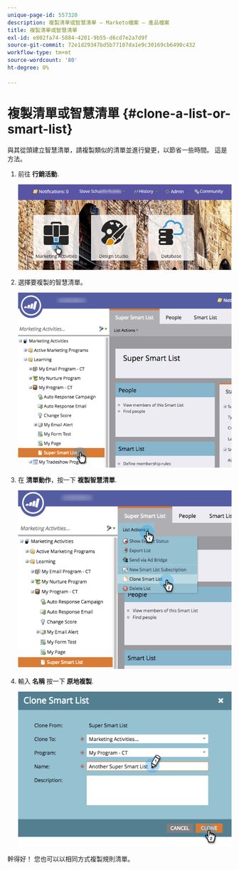 ```yaml
---
unique-page-id: 557320
description: 複製清單或智慧清單 — Marketo檔案 — 產品檔案
title: 複製清單或智慧清單
exl-id: e802fa74-5884-4201-9b55-d6cd7e2a7d9f
source-git-commit: 72e1d29347bd5b77107da1e9c30169cb6490c432
workflow-type: tm+mt
source-wordcount: '80'
ht-degree: 0%

---
```


# 複製清單或智慧清單 {#clone-a-list-or-smart-list}

與其從頭建立智慧清單，請複製類似的清單並進行變更，以節省一些時間。 這是方法。

1. 前往 **行銷活動**.

   ![](assets/login-marketing-activities.png)

1. 選擇要複製的智慧清單。

   ![](assets/smartlist-find.png)

1. 在 **清單動作**，按一下 **複製智慧清單**.

   ![](assets/clonesmartlist-hands.png)

1. 輸入 **名稱** 按一下 **原地複製**.

   ![](assets/supersmartlist-clonewindow.png)

幹得好！ 您也可以以相同方式複製規則清單。

